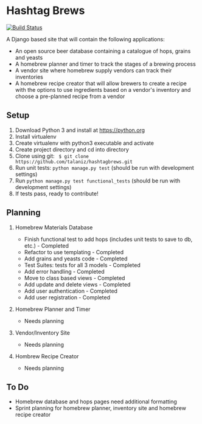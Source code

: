 Hashtag Brews
=============

[![Build Status](https://travis-ci.org/talaniz/hashtagbrews.svg?branch=master)](https://travis-ci.org/talaniz/hashtagbrews)

A Django based site that will contain the following applications:
* An open source beer database containing a catalogue of hops, grains and yeasts
* A homebrew planner and timer to track the stages of a brewing process
* A vendor site where homebrew supply vendors can track their inventories
* A homebrew recipe creator that will allow brewers to create a recipe with the options to use ingredients based on a vendor's inventory and choose a pre-planned recipe from a vendor

## Setup

1. Download Python 3 and install at https://python.org
2. Install virtualenv
3. Create virtualenv with python3 executable and activate
4. Create project directory and cd into directory
5. Clone using git: ``` $ git clone https://github.com/talaniz/hashtagbrews.git```
6. Run unit tests: ```python manage.py test``` (should be run with development settings)
7. Run ```python manage.py test functional_tests``` (should be run with development settings)
8. If tests pass, ready to contribute!

## Planning

1. Homebrew Materials Database

    * Finish functional test to add hops (includes unit tests to save to db, etc.) - Completed
    * Refactor to use templating - Completed
    * Add grains and yeasts code - Completed
    * Test Suites: tests for all 3 models - Completed
    * Add error handling - Completed
    * Move to class based views - Completed
    * Add update and delete views - Completed
    * Add user authentication - Completed
    * Add user registration - Completed

2. Homebrew Planner and Timer
    * Needs planning

3. Vendor/Inventory Site
    * Needs planning

4. Hombrew Recipe Creator
    * Needs planning

## To Do
* Homebrew database and hops pages need additional formatting
* Sprint planning for homebrew planner, inventory site and homebrew recipe creator
